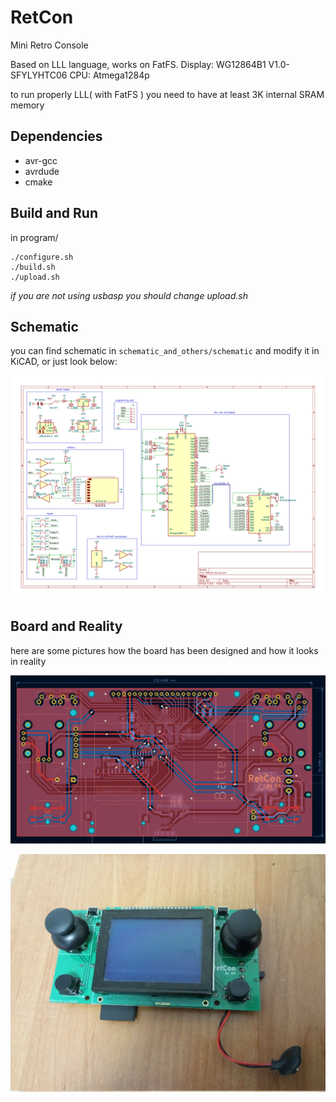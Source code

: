 # RetCon

Mini Retro Console

Based on LLL language, works on FatFS.
Display: WG12864B1 V1.0-SFYLYHTC06
CPU: Atmega1284p

to run properly LLL( with FatFS ) you need to have at least 3K internal SRAM memory

## Dependencies
- avr-gcc
- avrdude
- cmake

## Build and Run

in program/
```
./configure.sh
./build.sh
./upload.sh
```

*if you are not using usbasp you should change upload.sh*

## Schematic

you can find schematic in `schematic_and_others/schematic` and modify it in KiCAD, or just look below:

![Schematic](schematic.jpg "schematic of RetCon")

## Board and Reality

here are some pictures how the board has been designed and how it looks in reality

![Board](board.jpg "board design")

![Reality](reality.jpg "reality")
